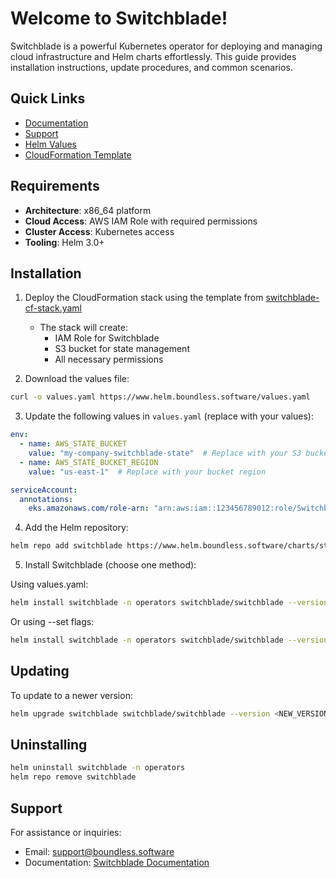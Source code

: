 # Welcome to Switchblade!

Switchblade is a powerful Kubernetes operator for deploying and managing cloud infrastructure and Helm charts effortlessly. This guide provides installation instructions, update procedures, and common scenarios.

## Quick Links

- [Documentation](https://www.boundless.software/docs/introduction/getting-started)
- [Support](mailto:support@boundless.software)
- [Helm Values](https://www.helm.boundless.software/values.yaml)
- [CloudFormation Template](https://www.helm.boundless.software/switchblade-cf-stack.yaml)

## Requirements

- **Architecture**: x86_64 platform
- **Cloud Access**: AWS IAM Role with required permissions
- **Cluster Access**: Kubernetes access
- **Tooling**: Helm 3.0+

## Installation

1. Deploy the CloudFormation stack using the template from [switchblade-cf-stack.yaml](https://www.helm.boundless.software/switchblade-cf-stack.yaml)
   - The stack will create:
     - IAM Role for Switchblade
     - S3 bucket for state management
     - All necessary permissions

2. Download the values file:
```bash
curl -o values.yaml https://www.helm.boundless.software/values.yaml
```

3. Update the following values in `values.yaml` (replace with your values):
```yaml
env:
  - name: AWS_STATE_BUCKET
    value: "my-company-switchblade-state"  # Replace with your S3 bucket name
  - name: AWS_STATE_BUCKET_REGION
    value: "us-east-1"  # Replace with your bucket region

serviceAccount:
  annotations:
    eks.amazonaws.com/role-arn: "arn:aws:iam::123456789012:role/SwitchbladeRole"  # Replace with your IAM role ARN
```

4. Add the Helm repository:
```bash
helm repo add switchblade https://www.helm.boundless.software/charts/stable
```

5. Install Switchblade (choose one method):

Using values.yaml:
```bash
helm install switchblade -n operators switchblade/switchblade --version 0.0.19 -f values.yaml --create-namespace
```

Or using --set flags:
```bash
helm install switchblade -n operators switchblade/switchblade --version 0.0.19 -f values.yaml --create-namespace
```

## Updating

To update to a newer version:

```bash
helm upgrade switchblade switchblade/switchblade --version <NEW_VERSION> -f values.yaml
```

## Uninstalling

```bash
helm uninstall switchblade -n operators
helm repo remove switchblade
```

## Support

For assistance or inquiries:
- Email: [support@boundless.software](mailto:support@boundless.software)
- Documentation: [Switchblade Documentation](http://switchblade-samples.boundless.software/aws/)